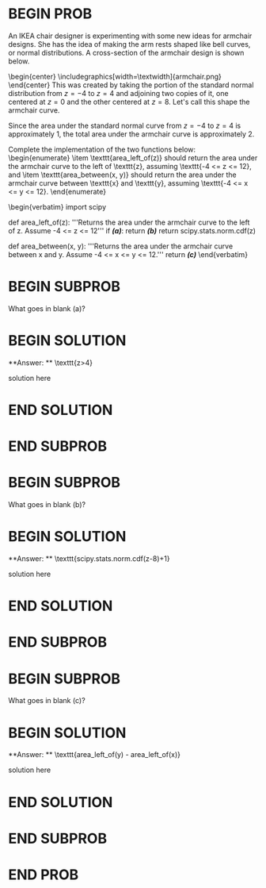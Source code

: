 # BEGIN PROB

An IKEA chair designer is experimenting with some new ideas for armchair designs. She has the idea of making the arm rests shaped like bell curves, or normal distributions. A cross-section of the armchair design is shown below. 

\begin{center}
    \includegraphics[width=\textwidth]{armchair.png}
\end{center}
This was created by taking the portion of the standard normal distribution from $z=-4$ to $z=4$ and adjoining two copies of it, one centered at $z=0$ and the other centered at $z=8$. Let's call this shape the armchair curve.

Since the area under the standard normal curve from $z=-4$ to $z=4$ is approximately 1, the total area under the armchair curve is approximately 2.

Complete the implementation of the two functions below:
\begin{enumerate}
\item \texttt{area\_left\_of(z)} should return the area under the armchair curve to the left of \texttt{z}, assuming \texttt{-4 <= z <= 12}, and 
\item \texttt{area\_between(x, y)} should return the area under the armchair curve between \texttt{x} and \texttt{y}, assuming \texttt{-4 <= x <= y <= 12}. 
\end{enumerate}

\begin{verbatim}
import scipy

def area_left_of(z):
    '''Returns the area under the armchair curve to the left of z.
       Assume -4 <= z <= 12'''
    if ___(a)___: 
        return ___(b)___ 
    return scipy.stats.norm.cdf(z)

def area_between(x, y):
    '''Returns the area under the armchair curve between x and y. 
    Assume -4 <= x <= y <= 12.'''
    return ___(c)___
\end{verbatim}


# BEGIN SUBPROB

What goes in blank (a)?

# BEGIN SOLUTION

**Answer: ** \texttt{z>4}

solution here

# END SOLUTION

# END SUBPROB

# BEGIN SUBPROB

What goes in blank (b)?

# BEGIN SOLUTION

**Answer: ** \texttt{scipy.stats.norm.cdf(z-8)+1}

solution here

# END SOLUTION

# END SUBPROB

# BEGIN SUBPROB

What goes in blank (c)?

# BEGIN SOLUTION

**Answer: ** \texttt{area\_left\_of(y) - area\_left\_of(x)}

solution here

# END SOLUTION

# END SUBPROB

# END PROB